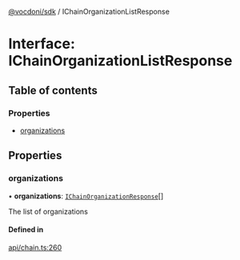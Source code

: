 [@vocdoni/sdk](/sdk) / IChainOrganizationListResponse

# Interface: IChainOrganizationListResponse

## Table of contents

### Properties

- [organizations](IChainOrganizationListResponse#organizations)

## Properties

### organizations

• **organizations**: [`IChainOrganizationResponse`](IChainOrganizationResponse)[]

The list of organizations

#### Defined in

[api/chain.ts:260](https://github.com/vocdoni/vocdoni-sdk/blob/66360b95227306027699be0e80826ca7975027a0/src/api/chain.ts#L260)
